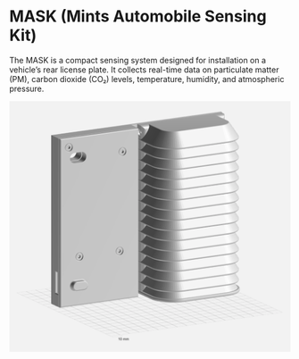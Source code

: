# MASK (Mints Automobile Sensing Kit)

The MASK is a compact sensing system designed for installation on a vehicle’s rear license plate. It collects real-time data on particulate matter (PM), carbon dioxide (CO₂) levels, temperature, humidity, and atmospheric pressure.

![MASK](res/mask.png)
